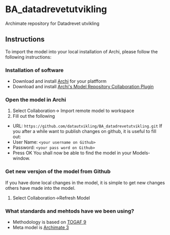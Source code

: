 # BA_datadrevetutvikling
Archimate repository for Datadrevet utvikling

## Instructions
To import the model into your local installation of Archi, please follow the following instructions:
### Installation of software
*   Download and install [Archi](http://archimatetool.com/download) for your platfform
*   Download and install [Archi's Model Repository Collaboration Plugin](https://www.archimatetool.com/plugins)

### Open the model in Archi
1.  Select Collaboration-> Import remote model to workspace
2.  Fill out the following
  * URL: `https://github.com/datautvikling/BA_datadrevetutvikling.git`
  If you after a while want to publish changes on github, it is useful to fill out:
  * User Name: `<your username on Github>`
  * Password: `<your pass word on Github>`
  * Press OK
You shall now be able to find the model in your Models-window.

### Get new versjon of the model from Github
If you have done local changes in the model, it is simple to get new changes others have made into the model.
1. Select Collaboration->Refresh Model

### What standards and mehtods have we been using?
*   Methodology is based on [TOGAF 9](http://pubs.opengroup.org/architecture/togaf9-doc/arch/)
*   Meta model is [Archimate 3](http://pubs.opengroup.org/architecture/archimate3-doc/)
